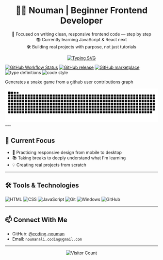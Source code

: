 <!-- HEADER -->
<div align="center">

# 👨‍💻 Nouman | Beginner Frontend Developer

🎯 Focused on writing clean, responsive frontend code — step by step  
📚 Currently learning JavaScript & React next  
🛠️ Building real projects with purpose, not just tutorials

[![Typing SVG](https://readme-typing-svg.demolab.com?font=Poppins&size=22&pause=1000&color=0078D7&center=true&vCenter=true&width=500&lines=Frontend+Learner+on+a+Mission;Building+HTML+%2B+Projects+Daily)](https://github.com/coding-nouman)

</div>



[![GitHub Workflow Status](https://img.shields.io/github/actions/workflow/status/platane/platane/main.yml?label=action&style=flat-square)](https://github.com/Platane/Platane/actions/workflows/main.yml)
[![GitHub release](https://img.shields.io/github/release/platane/snk.svg?style=flat-square)](https://github.com/platane/snk/releases/latest)
[![GitHub marketplace](https://img.shields.io/badge/marketplace-snake-blue?logo=github&style=flat-square)](https://github.com/marketplace/actions/generate-snake-game-from-github-contribution-grid)
![type definitions](https://img.shields.io/npm/types/typescript?style=flat-square)
![code style](https://img.shields.io/badge/code_style-prettier-ff69b4.svg?style=flat-square)

Generates a snake game from a github user contributions graph

<picture>
  <source
    media="(prefers-color-scheme: dark)"
    srcset="https://raw.githubusercontent.com/platane/snk/output/github-contribution-grid-snake-dark.svg"
  />
  <source
    media="(prefers-color-scheme: light)"
    srcset="https://raw.githubusercontent.com/platane/snk/output/github-contribution-grid-snake.svg"
  />
  <img
    alt="github contribution grid snake animation"
    src="https://raw.githubusercontent.com/platane/snk/output/github-contribution-grid-snake.svg"
  />
</picture>
---

## 🧱 Current Focus

- 📱 Practicing responsive design from mobile to desktop
- 📚 Taking breaks to deeply understand what I'm learning
- 💡 Creating real projects from scratch

---

## 🛠️ Tools & Technologies

<p>
  <img src="icons/HTML.svg" width="48" alt="HTML">
  <img src="icons/CSS.svg" width="48" alt="CSS">
  <img src="icons/JavaScript.svg" width="48" alt="JavaScript">
  <img src="icons/Git.svg" width="48" alt="Git">
  <img src="icons/Windows-Light.svg" width="48" alt="Windows">
  <img src="icons/Github-Dark.svg" width="48" alt="GitHub">
</p>

---

## 📫 Connect With Me

- GitHub: [@coding-nouman](https://github.com/coding-nouman)  
- Email: `noumanali.coding@gmail.com`

---

<div align="center">
  <img src="https://api.visitorbadge.io/api/visitors?path=https%3A%2F%2Fgithub.com%2Fcoding-nouman%2F&countColor=%23263759" alt="Visitor Count"/>
</div>

